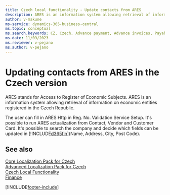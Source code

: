 ```yaml
---
title: Czech local functionality - Update contacts from ARES
description: ARES is an information system allowing retrieval of information on economic entities registered in the Czech Republic.
author: v-makune
ms-service: dynamics-365-business-central
ms.topic: conceptual
ms.search.keywords: CZ, Czech, Advance payment, Advance invoices, Payables, Finance,  Cash, EET, Cash Desk
ms.date: 11/09/2023
ms.reviewer: v-pejano
ms.author: v-pejano
---
```


# Updating contacts from ARES in the Czech version

ARES stands for Access to Register of Economic Subjects. ARES is an information system allowing retrieval of information on economic entities registered in the Czech Republic.  

The user can fill in ARES Http in Reg. No. Validation Service Setup.
It's possible to run ARES actualization from Contact, Vendor and Customer Card. It's possible to search the company and decide which fields can be updated in [!INCLUDE[d365fin](../../includes/d365fin_md.md)](Name, Address, City, Post Code).

## See also

[Core Localization Pack for Czech](ui-extensions-core-localization-pack-cz.md)  
[Advanced Localization Pack for Czech](ui-extensions-advanced-localization-pack-cz.md)  
[Czech Local Functionality](czech-local-functionality.md)  
[Finance](../../finance.md)  


[!INCLUDE[footer-include](../../includes/footer-banner.md)]
